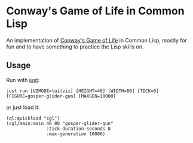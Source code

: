 # Conway's Game of Life in Common Lisp

An implementation of [Conway's Game of Life](https://en.wikipedia.org/wiki/Conway's_Game_of_Life)
in Common Lisp, mostly for fun and to have something to practice the Lisp skills on.


## Usage

Run with [just](https://github.com/casey/just):

    just run [UIMODE=tui|viz] [HEIGHT=40] [WIDTH=80] [TICK=0] [FIGURE=gosper-glider-gun] [MAXGEN=10000]

or just load it:

    (ql:quickload "cgl")
    (cgl/main:main 40 80 "gosper-glider-gun"
                   :tick-duration-seconds 0
                   :max-generation 10000)
